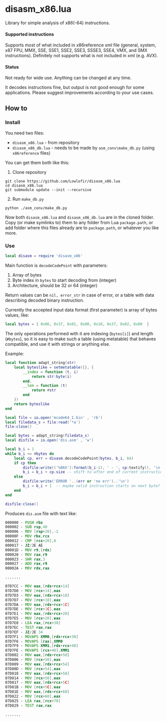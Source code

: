 # disasm_x86.lua

Library for simple analysis of x86(-64) instructions.

#### Supported instructions

Supports most of what included in x86reference xml file (general, system, x87 FPU, MMX, SSE, SSE1, SSE2, SSE3, SSSE3, SSE4, VMX, and SMX instructions). Definitely not supports what is not included in xml (e.g. AVX).

#### Status

Not ready for wide use. Anything can be changed at any time.

It decodes instructions fine, but output is not good enough for some applications. Please suggest improvements according to your use cases.

## How to

### Install

You need two files:
* `disasm_x86.lua` - from repository
* `disasm_x86_db.lua` - needs to be made by `asm_conv\make_db.py` (using `x86reference` files)

You can get them both like this:

1. Clone repository

```shell
git clone https://github.com/Lowlofir/disasm_x86.lua
cd disasm_x86.lua
git submodule update --init --recursive
```

2. Run `make_db.py`

```shell
python ./asm_conv/make_db.py
```

Now both `disasm_x86.lua` and `disasm_x86_db.lua` are in the cloned folder. Copy (or make symlinks to) them to any folder from Lua `package.path`, or add folder where this files already are to `package.path`, or whatever you like more.

### Use

```lua
local disasm = require 'disasm_x86'
```

Main function  is `decodeCodePoint` with parameters:

1. Array of bytes
2. Byte index in `bytes` to start decoding from (integer)
3. Architecture, should be 32 or 64 (integer)

Return values can be `nil, error_str` in case of error, or a table with data describing decoded binary instruction.

Currently the accepted input data format (first parameter) is array of bytes values, like:

```lua
local bytes = { 0x06, 0x37, 0x02, 0x00, 0x10, 0x37, 0x02, 0x00  }
```

The only operations performed with it are indexing (`bytes[i]`) and length (`#bytes`), so it is easy to make such a table (using metatable) that behaves compatible, and use it with strings or anything else.

Example:

```lua
local function adapt_string(str)
    local byteslike = setmetatable({}, {
        __index = function (t, i)
            return str:byte(i)
        end,
        __len = function (t)
            return #str
        end
    })
    return byteslike
end

local file = io.open('mcode64_1.bin' , 'rb')
local filedata_s = file:read('*a')
file:close()

local bytes = adapt_string(filedata_s)
local disfile = io.open('dis.asm' , 'w')

local b_i = 1
while b_i <= #bytes do
    local cp, err = disasm.decodeCodePoint(bytes, b_i, 64)
    if cp then
        disfile:write(('%06X'):format(b_i-1), ' - ', cp:textify(), '\n')
        b_i = b_i + cp.size -- shift to after end of current instruction
    else
        disfile:write('ERROR '..(err or 'no err')..'\n')
        b_i = b_i + 1  -- maybe valid instruction starts on next byte?
    end
end

disfile:close()
```

Produces `dis.asm` file with text like:

```asm
000000 - PUSH rbx
000002 - SUB rsp,40
000006 - MOV [rsp+20],-2
00000F - MOV rbx,rcx
000012 - CMP [rcx+20],0
000017 - JZ/JE AE
00001D - MOV r9,[rdx]
000020 - MOV rax,r9
000023 - SHR rax,3
000027 - ADD rax,r9
00002A - MOV rdx,rax

.......

07D7CC - MOV eax,[rdx+rcx+14]
07D7D0 - MOV [rcx+14],eax
07D7D3 - MOV eax,[rdx+rcx+18]
07D7D7 - MOV [rcx+18],eax
07D7DA - MOV eax,[rdx+rcx+1C]
07D7DE - MOV [rcx+1C],eax
07D7E1 - MOV eax,[rdx+rcx+20]
07D7E5 - MOV [rcx+20],eax
07D7E8 - LEA rax,[rcx+30]
07D7EC - TEST rax,rax
07D7EF - JZ/JE 34
07D7F1 - MOVAPS XMM0,[rdx+rcx+30]
07D7F6 - MOVAPS [rax],XMM0
07D7F9 - MOVAPS XMM1,[rdx+rcx+40]
07D7FE - MOVAPS [rcx+40],XMM1
07D802 - MOV eax,[rdx+rcx+50]
07D806 - MOV [rcx+50],eax
07D809 - MOV eax,[rdx+rcx+54]
07D80D - MOV [rcx+54],eax
07D810 - MOV eax,[rdx+rcx+58]
07D814 - MOV [rcx+58],eax
07D817 - MOV eax,[rdx+rcx+5C]
07D81B - MOV [rcx+5C],eax
07D81E - MOV eax,[rdx+rcx+60]
07D822 - MOV [rcx+60],eax
07D825 - LEA rax,[rcx+70]
07D829 - TEST rax,rax

.......

```
